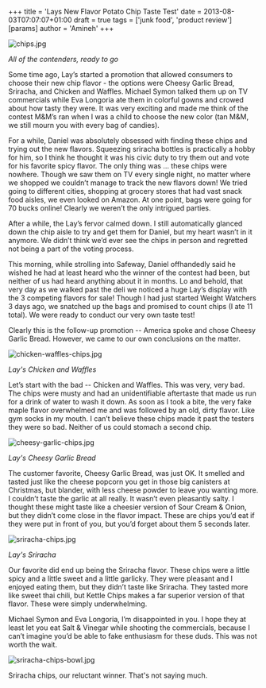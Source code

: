 +++
title = 'Lays New Flavor Potato Chip Taste Test'
date = 2013-08-03T07:07:07+01:00
draft = true
tags = ['junk food', 'product review']
[params]
author = 'Amineh'
+++

![chips.jpg](/lays-chip-test/chips.jpg)

*All of the contenders, ready to go*

Some time ago, Lay’s started a promotion that allowed consumers to choose their new chip flavor - the options were
Cheesy Garlic Bread, Sriracha, and Chicken and Waffles. Michael Symon talked them up on TV commercials while Eva
Longoria ate them in colorful gowns and crowed about how tasty they were. It was very exciting and made me think of the
contest M&M’s ran when I was a child to choose the new color (tan M&M, we still mourn you with every bag of candies).

For a while, Daniel was absolutely obsessed with finding these chips and trying out the new flavors. Squeezing sriracha
bottles is practically a hobby for him, so I think he thought it was his civic duty to try them out and vote for his
favorite spicy flavor. The only thing was … these chips were nowhere. Though we saw them on TV every single night, no
matter where we shopped we couldn’t manage to track the new flavors down!  We tried going to different cities, shopping
at grocery stores that had vast snack food aisles, we even looked on Amazon. At one point, bags were going for 70 bucks
online!  Clearly we weren’t the only intrigued parties.

After a while, the Lay’s fervor calmed down. I still automatically glanced down the chip aisle to try and get them for
Daniel, but my heart wasn’t in it anymore. We didn’t think we’d ever see the chips in person and regretted not being a
part of the voting process.

This morning, while strolling into Safeway, Daniel offhandedly said he wished he had at least heard who the winner of
the contest had been, but neither of us had heard anything about it in months. Lo and behold, that very day as we walked
past the deli we noticed a huge Lay’s display with the 3 competing flavors for sale!  Though I had just started Weight
Watchers 3 days ago, we snatched up the bags and promised to count chips (I ate 11 total). We were ready to conduct our
very own taste test!

Clearly this is the follow-up promotion -- America spoke and chose Cheesy Garlic Bread. However, we came to our own
conclusions on the matter.

![chicken-waffles-chips.jpg](/lays-chip-test/chicken-waffles-chips.jpg)

*Lay's Chicken and Waffles*

Let’s start with the bad -- Chicken and Waffles. This was very, very bad. The chips were musty and had an unidentifiable
aftertaste that made us run for a drink of water to wash it down. As soon as I took a bite, the very fake maple flavor
overwhelmed me and was followed by an old, dirty flavor. Like gym socks in my mouth. I can’t believe these chips made it
past the testers they were so bad. Neither of us could stomach a second chip.

![cheesy-garlic-chips.jpg](/lays-chip-test/cheesy-garlic-chips.jpg)

*Lay's Cheesy Garlic Bread*

The customer favorite, Cheesy Garlic Bread, was just OK. It smelled and tasted just like the cheese popcorn you get in
those big canisters at Christmas, but blander, with less cheese powder to leave you wanting more. I couldn’t taste the
garlic at all really. It wasn’t even pleasantly salty. I thought these might taste like a cheesier version of Sour
Cream & Onion, but they didn’t come close in the flavor impact. These are chips you’d eat if they were put in front of
you, but you’d forget about them 5 seconds later.

![sriracha-chips.jpg](/lays-chip-test/sriracha-chips.jpg)

*Lay's Sriracha*

Our favorite did end up being the Sriracha flavor. These chips were a little spicy and a little sweet and a little
garlicky. They were pleasant and I enjoyed eating them, but they didn’t taste like Sriracha. They tasted more like sweet
thai chili, but Kettle Chips makes a far superior version of that flavor. These were simply underwhelming.

Michael Symon and Eva Longoria, I’m disappointed in you. I hope they at least let you eat Salt & Vinegar while shooting
the commercials, because I can’t imagine you’d be able to fake enthusiasm for these duds. This was not worth the wait.

![sriracha-chips-bowl.jpg](/lays-chip-test/sriracha-chips-bowl.jpg)

Sriracha chips, our reluctant winner. That's not saying much.